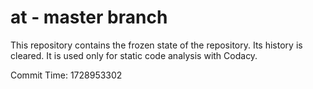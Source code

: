 # at - master branch

This repository contains the frozen state of the repository.
Its history is cleared. It is used only for static code
analysis with Codacy.

Commit Time: 1728953302